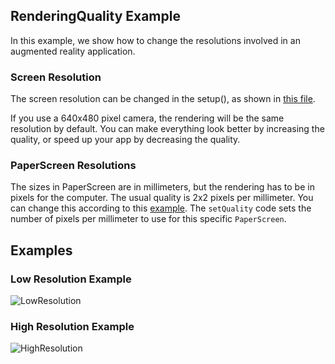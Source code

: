 ## RenderingQuality Example

In this example, we show how to change the resolutions involved in an
augmented reality application.

### Screen Resolution

The screen resolution can be changed in the setup(), as shown in
[this file](https://github.com/potioc/Papart-examples/blob/master/papart-examples/Camera/RenderingQuality/RenderingQuality.pde).

If you use a 640x480 pixel camera, the rendering  will be the same
resolution by default. You can make everything look better by increasing
the quality, or speed up your app by decreasing the quality.

### PaperScreen Resolutions

The sizes in PaperScreen are in millimeters, but the rendering has to be in
pixels for the computer. The usual quality is 2x2 pixels per millimeter.
You can change this according to this [example](https://github.com/potioc/Papart-examples/blob/master/papart-examples/Camera/RenderingQuality/SimpleApp.pde).
The `setQuality` code sets the number of pixels per millimeter to use
for this specific `PaperScreen`.

## Examples

### Low Resolution Example
![LowResolution](https://github.com/potioc/Papart-examples/blob/master/papart-examples/Camera/RenderingQuality/lowQuality.jpg "Low Resolution")

### High Resolution Example
![HighResolution](https://github.com/potioc/Papart-examples/blob/master/papart-examples/Camera/RenderingQuality/highQuality.jpg "High Resolution")
